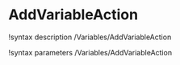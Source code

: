 <!-- MOOSE Documentation Stub: Remove this when content is added. -->

# AddVariableAction
!syntax description /Variables/AddVariableAction

!syntax parameters /Variables/AddVariableAction
